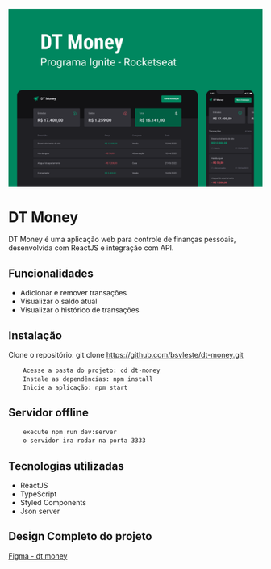 ![App Screenshot](imgGit/capaMoney.png)
# DT Money

DT Money é uma aplicação web para controle de finanças pessoais, desenvolvida com ReactJS e integração com API.


## Funcionalidades

- Adicionar e remover transações
- Visualizar o saldo atual
- Visualizar o histórico de transações

## Instalação

Clone o repositório: git clone https://github.com/bsvleste/dt-money.git

```bash
    Acesse a pasta do projeto: cd dt-money
    Instale as dependências: npm install
    Inicie a aplicação: npm start
```
## Servidor offline
````bash
    execute npm run dev:server
    o servidor ira rodar na porta 3333
````
## Tecnologias utilizadas

- ReactJS
- TypeScript
- Styled Components
- Json server
## Design  Completo do projeto 
[Figma - dt money](https://www.figma.com/file/EJZVPSghuSsFvqO5aFwg0g/DT-Money-(Community)?node-id=0%3A1&t=vaxjru4JQcAmryvE-0)